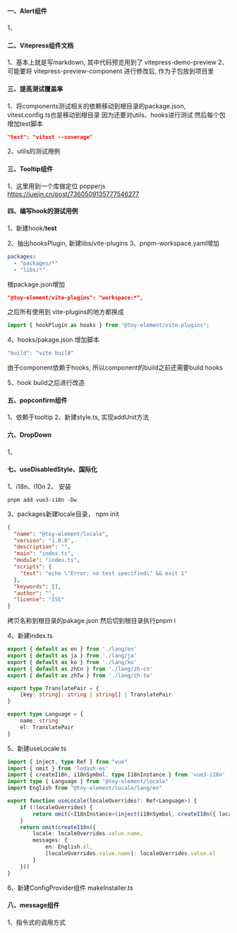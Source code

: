 #### 一、Alert组件

1、

#### 二、Vitepress组件文档

1、基本上就是写markdown, 其中代码预览用到了 vitepress-demo-preview
2、可能要将 vitepress-preview-component 进行修改后, 作为子包放到项目里

#### 三、提高测试覆盖率

1、将components测试相关的依赖移动到根目录的package.json, vitest.config.ts也是移动到根目录
因为还要对utils、hooks进行测试
然后每个包增加test脚本

```json
"test": "vitest --coverage"
```

2、utils的测试用例

#### 三、Tooltip组件

1、这里用到一个库做定位 popperjs
https://juejin.cn/post/7360509135777546277

#### 四、编写hook的测试用例

1、新建hook/**test**

2、抽出hooksPlugin, 新建libs/vite-plugins
3、pnpm-workspace.yaml增加

```yaml
packages:
  - "packages/*"
  - "libs/*"
```

根package.json增加

```json
"@toy-element/vite-plugins": "workspace:*",
```

之后所有使用到 vite-plugins的地方都换成

```js
import { hookPlugin as hooks } from "@toy-element/vite-plugins";
```

4、hooks/pakage.json 增加脚本

```js
"build": "vite build"
```

由于component依赖于hooks, 所以component的build之前还需要build hooks

5、hook build之后进行改造

#### 五、popconfirm组件
1、依赖于tooltip
2、新建style.ts, 实现addUnit方法

#### 六、DropDown
1、

#### 七、useDisabledStyle、国际化
1、i18n、i10n
2、 安装
```shell
pnpm add vue3-i18n -Dw
```
3、packages新建locale目录， npm init
```json
{
  "name": "@toy-element/locale",
  "version": "1.0.0",
  "description": "",
  "main": "index.ts",
  "module": "index.ts",
  "scripts": {
    "test": "echo \"Error: no test specified\" && exit 1"
  },
  "keywords": [],
  "author": "",
  "license": "ISC"
}
```
拷贝名称到根目录的pakage.json
然后切到根目录执行pnpm i

4、新建index.ts
```ts
export { default as en } from './lang/en'
export { default as ja } from './lang/ja'
export { default as ko } from './lang/ko'
export { default as zhCn } from './lang/zh-cn'
export { default as zhTw } from './lang/zh-tw'

export type TranslatePair = {
    [key: string]: string | string[] | TranslatePair
}

export type Language = {
    name: string
    el: TranslatePair
}
```

5、新建useLocale.ts
```ts
import { inject, type Ref } from "vue"
import { omit } from 'lodash-es'
import { createI18n, i18nSymbol, type I18nInstance } from 'vue3-i18n'
import type { Language } from "@toy-element/locale"
import English from "@toy-element/locale/lang/en"

export function useLocale(localeOverrides?: Ref<Language>) {
    if (!localeOverrides) {
        return omit(<I18nInstance>(inject(i18nSymbol, createI18n({ locale: English.name, messages: { en: English.el } }))))
    }
    return omit(createI18n({
        locale: localeOverrides.value.name,
        messages: {
            en: English.el,
            [localeOverrides.value.name]: localeOverrides.value.el
        }
    }))
}
```

6、新建ConfigProvider组件
makeInstaller.ts


#### 八、message组件
1、指令式的调用方式





